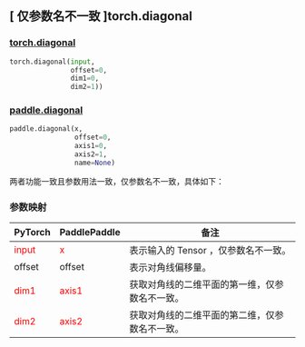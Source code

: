 ## [ 仅参数名不一致 ]torch.diagonal
### [torch.diagonal](https://pytorch.org/docs/stable/generated/torch.diagonal.html?highlight=diagonal#torch.diagonal)

```python
torch.diagonal(input,
               offset=0,
               dim1=0,
               dim2=1))
```

### [paddle.diagonal](https://www.paddlepaddle.org.cn/documentation/docs/zh/develop/api/paddle/diagonal_cn.html#diagonal)

```python
paddle.diagonal(x,
                offset=0,
                axis1=0,
                axis2=1,
                name=None)
```

两者功能一致且参数用法一致，仅参数名不一致，具体如下：
### 参数映射

| PyTorch       | PaddlePaddle | 备注                                                   |
| ------------- | ------------ | ------------------------------------------------------ |
| <font color='red'> input </font> | <font color='red'> x </font> | 表示输入的 Tensor ，仅参数名不一致。  |
| offset | offset | 表示对角线偏移量。  |
| <font color='red'> dim1 </font>          | <font color='red'> axis1 </font>        | 获取对角线的二维平面的第一维，仅参数名不一致。        |
| <font color='red'> dim2 </font>          | <font color='red'> axis2 </font>        | 获取对角线的二维平面的第二维，仅参数名不一致。        |
